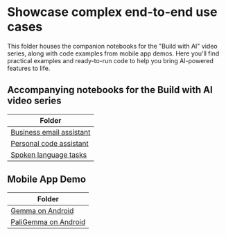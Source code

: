 # Showcase complex end-to-end use cases

This folder houses the companion notebooks for the "Build with AI" video series, along with code examples from mobile app demos. Here you'll find practical examples and ready-to-run code to help you bring AI-powered features to life.

## Accompanying notebooks for the Build with AI video series
| Folder                                                      |
| ----------------------------------------------------------- |
| [Business email assistant](business-email-assistant/) |
| [Personal code assistant](personal-code-assistant/)   |
| [Spoken language tasks](spoken-language-tasks/)       |

## Mobile App Demo
| Folder                                                      |
| ----------------------------------------------------------- |
| [Gemma on Android](Gemma-on-Android/)         |
| [PaliGemma on Android](PaliGemma-on-Android/) |
